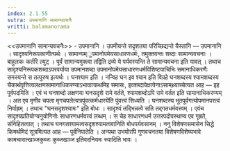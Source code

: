 ```yaml
---
index: 2.1.55
sutra: उपमानानि सामान्यवचनैः
vritti: balamanorama
---
```


<<उपमानानि सामान्यवचनैः>> - उपमानानि । उपमीयन्ते सदृशतया परिच्छिद्यन्ते यैस्तानि — उपमानानि । सादृश्यनिरूपकाणीत्यर्थः । सामान्यम्ुपमानोपमेयसाधारणधर्मः, तमुक्तवन्तः शब्दाः सामान्यवचनाः । बाहुलकः कर्तरि ल्युट् । पूर्वं सामान्यमुक्त्वा तद्विति द्रव्ये ये पर्यवस्यन्ति ते सामान्यवचना इति यावत् । तथाच सादृश्यनिरूपकशब्दाऽपरपर्याया उपमानशब्दा उपमानोपमेयसाधारणधर्मविशिष्टवाचिभिः समानाधिकरणैः समस्यन्ते स तत्पुरुष इत्यर्थः । घनश्याम इति । नन्विह घन इव श्याम इति विग्रहे घनशब्दस्य श्यामशब्दस्य चैकार्थवृत्तित्वलक्षणसामानाधिकरण्याऽभावात्कथमिह समासः, इवशब्दापेक्षत्वेनाऽसामथ्र्याच्चेत्यत आह — इह पूर्वपदमिति । एवं च घनशब्दो लक्षणया घनसदृशे रामे वर्तते, श्यामशब्दोऽपि रामे वर्तत इति सामानाधिकरण्यम् । अत एव मृगीव चपला मृगचपलेत्यत्रपुंवत्कर्मधारये॑ति पुंवत्त्वं सिध्यति । घनशब्दस्य भूतपूर्वगत्योपमानपरत्वं निर्वाह्रम् । तथाच "घनसदृशश्यामः" इति बोधः । सादृश्यं तद्भिन्नत्वे सति तद्गतधर्मवत्त्वम् । एवंच सादृश्यप्रतियोग्यनुयोगिनोः साधारणधर्मवत्त्वं लब्धम् । स चेह साधारणधर्म उत्तरपदोपस्थाप्य एव गृह्रते, संनिहितत्वात् । तथाच घनगतश्यामत्वसदृशश्यामत्ववानिति बोधपर्यवसानम् । ननु विशेषणसमासेन सिद्धे किमर्थमिदं सूत्रमित्यत आह — पूर्वनिपातेति । अन्यथा उभयोरपि गुणवचनतया विशेषणविशेष्यभावे कामचारात्खञ्जकुब्जः कुब्जखञ्ज इतिवदनियमः स्यादिति भावः । 